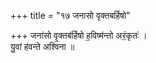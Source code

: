 +++
title = "१७ जनासो वृक्तबर्हिषो"

+++
जना॑सो वृ॒क्तब॑र्हिषो ह॒विष्म॑न्तो अरं॒कृतः॑ ।  
यु॒वां ह॑वन्ते अश्विना ॥